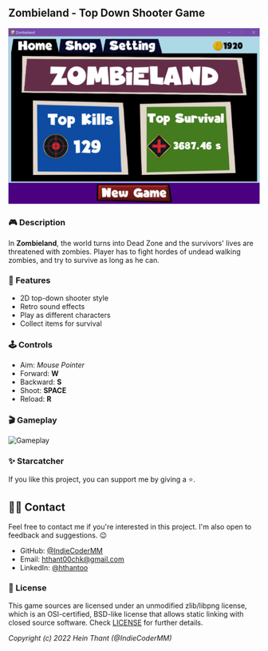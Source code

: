 ## Zombieland - Top Down Shooter Game

![Zombieland](screenshots/screenshot00.png "Zombieland")

### 🎮 Description

In **Zombieland**, the world turns into Dead Zone and the survivors' lives are threatened with zombies. Player has to fight hordes of undead walking zombies, and try to survive as long as he can. 

### 🎨 Features

 - 2D top-down shooter style
 - Retro sound effects
 - Play as different characters
 - Collect items for survival

### 🕹 Controls

 - Aim: *Mouse Pointer*
 - Forward: **W**
 - Backward: **S**
 - Shoot: **SPACE**
 - Reload: **R**

### 🎬 Gameplay

![Gameplay](screenshots/demo-gameplay.gif)

<!-- ### Developers

 - $(Developer 01) - $(Role/Tasks Developed)
 - $(Developer 02) - $(Role/Tasks Developed)
 - $(Developer 03) - $(Role/Tasks Developed)

### Links

 - YouTube Gameplay: $(YouTube Link)
 - itch.io Release: $(itch.io Game Page)
 - Steam Release: $(Steam Game Page) -->
 
### ✨ Starcatcher

If you like this project, you can support me by giving a ⭐.

## 👨‍🚀 Contact

Feel free to contact me if you're interested in this project. I'm also open to feedback and suggestions. 😉
- GitHub: [@IndieCoderMM](https://github.com/indiecodermm/)
- Email: hthant00chk@gmail.com
- LinkedIn: [@hthantoo](https://linkedin.com/in/hthantoo/)

### 📜 License

This game sources are licensed under an unmodified zlib/libpng license, which is an OSI-certified, BSD-like license that allows static linking with closed source software. Check [LICENSE](LICENSE.md) for further details.


*Copyright (c) 2022 Hein Thant (@IndieCoderMM)*

